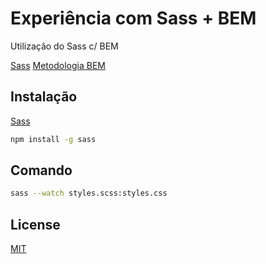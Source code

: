 # Experiência com Sass + BEM

Utilização do Sass c/ BEM


[Sass](https://medium.com/@thais.ribeiro/sass-por-onde-come%C3%A7ar-e33d07eaec6e)
[Metodologia BEM](https://medium.com/@fnandaleite/metodologia-bem-para-css-b0d3269b4853)

## Instalação

[Sass](https://sass-lang.com/install)

```bash
npm install -g sass
```

## Comando

```bash
sass --watch styles.scss:styles.css
```

## License
[MIT](https://choosealicense.com/licenses/mit/)